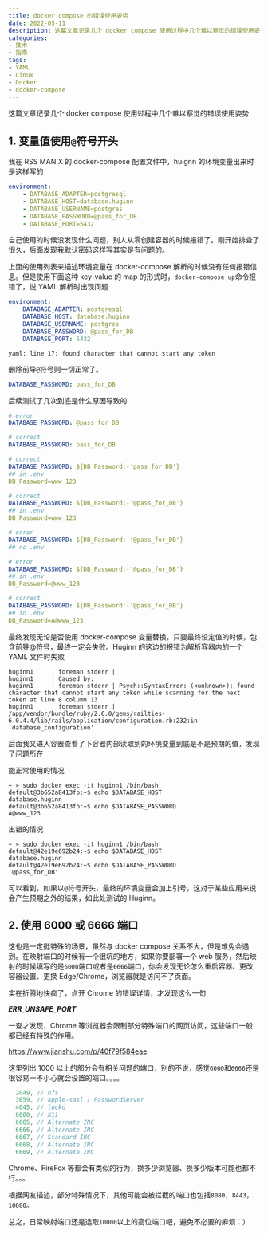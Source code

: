 ```yaml
---
title: docker compose 的错误使用姿势
date: 2022-05-11
description: 这篇文章记录几个 docker compose 使用过程中几个难以察觉的错误使用姿势。1. 变量值使用`@`符号开头 2. 使用 6000 或 6666 端口
categories:
- 技术
- 指南
tags:
- YAML
- Linux
- Docker
- docker-compose
---
```




<!-- # docker compose 的错误使用姿势 -->

这篇文章记录几个 docker compose 使用过程中几个难以察觉的错误使用姿势

## 1. 变量值使用`@`符号开头

我在 RSS MAN X 的 docker-compose 配置文件中，huignn 的环境变量出来时是这样写的

```yaml
environment:
	- DATABASE_ADAPTER=postgresql
	- DATABASE_HOST=database.huginn
	- DATABASE_USERNAME=postgres
	- DATABASE_PASSWORD=@pass_for_DB
	- DATABASE_PORT=5432
```



自己使用的时候没发现什么问题，别人从零创建容器的时候报错了。刚开始排查了很久，后面发现我默认密码这样写其实是有问题的。

上面的使用列表来描述环境变量在 docker-compose 解析的时候没有任何报错信息。但是使用下面这种 key-value 的 map 的形式时，`docker-compose up`命令报错了，说 YAML 解析时出现问题

```yaml
environment:
	DATABASE_ADAPTER: postgresql
	DATABASE_HOST: database.huginn
	DATABASE_USERNAME: postgres
	DATABASE_PASSWORD: @pass_for_DB
	DATABASE_PORT: 5432
```



```
yaml: line 17: found character that cannot start any token
```

删除前导`@`符号则一切正常了。

```yaml
DATABASE_PASSWORD: pass_for_DB
```

后续测试了几次到底是什么原因导致的

```yaml
# error
DATABASE_PASSWORD: @pass_for_DB	

# correct
DATABASE_PASSWORD: pass_for_DB

# correct
DATABASE_PASSWORD: ${DB_Password:-'pass_for_DB'}
## in .env
DB_Password=www_123

# correct
DATABASE_PASSWORD: ${DB_Password:-'@pass_for_DB'}
## in .env
DB_Password=www_123

# error
DATABASE_PASSWORD: ${DB_Password:-'@pass_for_DB'}
## no .env

# error
DATABASE_PASSWORD: ${DB_Password:-'@pass_for_DB'}
## in .env
DB_Password=@www_123

# correct
DATABASE_PASSWORD: ${DB_Password:-'@pass_for_DB'}
## in .env
DB_Password=A@www_123
```

最终发现无论是否使用 docker-compose 变量替换，只要最终设定值的时候，包含前导@符号，最终一定会失败。Huginn 的这边的报错为解析容器内的一个 YAML 文件时失败

```
huginn1     | foreman stderr | 
huginn1     | Caused by:
huginn1     | foreman stderr | Psych::SyntaxError: (<unknown>): found character that cannot start any token while scanning for the next token at line 8 column 13
huginn1     | foreman stderr | /app/vendor/bundle/ruby/2.6.0/gems/railties-6.0.4.4/lib/rails/application/configuration.rb:232:in `database_configuration'
```

后面我又进入容器查看了下容器内部读取到的环境变量到底是不是预期的值，发现了问题所在

能正常使用的情况

```shell
~ » sudo docker exec -it huginn1 /bin/bash
default@3b652a8413fb:~$ echo $DATABASE_HOST
database.huginn
default@3b652a8413fb:~$ echo $DATABASE_PASSWORD
A@www_123
```

出错的情况

```shell
~ » sudo docker exec -it huginn1 /bin/bash
default@42e19e692b24:~$ echo $DATABASE_HOST
database.huginn
default@42e19e692b24:~$ echo $DATABASE_PASSWORD
'@pass_for_DB'
```

可以看到，如果以`@`符号开头，最终的环境变量会加上引号，这对于某些应用来说会产生预期之外的结果，如此处测试的 Huginn。





## 2. 使用 6000 或 6666 端口

这也是一定挺特殊的场景，虽然与 docker compose 关系不大，但是难免会遇到。在映射端口的时候有一个很坑的地方，如果你要部署一个 web 服务，然后映射的时候填写的是`6000`端口或者是`6666`端口，你会发现无论怎么重启容器、更改容器设置、更换 Edge/Chrome，浏览器就是访问不了页面。

实在折腾地快疯了，点开 Chrome 的错误详情，才发现这么一句

 ***ERR_UNSAFE_PORT***

一查才发现，Chrome 等浏览器会限制部分特殊端口的网页访问，这些端口一般都已经有特殊的作用。

https://www.jianshu.com/p/40f79f584eae

这里列出 1000 以上的部分会有相关问题的端口，别的不说，感觉`6000`和`6666`还是很容易一不小心就会设置的端口。。。。

```c
  2049, // nfs
  3659, // apple-sasl / PasswordServer
  4045, // lockd
  6000, // X11
  6665, // Alternate IRC
  6666, // Alternate IRC
  6667, // Standard IRC
  6668, // Alternate IRC
  6669, // Alternate IRC
```

Chrome、FireFox 等都会有类似的行为，换多少浏览器、换多少版本可能也都不行。。。

根据网友描述，部分特殊情况下，其他可能会被拦截的端口也包括`8080`，`8443`，`10080`。

总之，日常映射端口还是选取`10000`以上的高位端口吧，避免不必要的麻烦：）